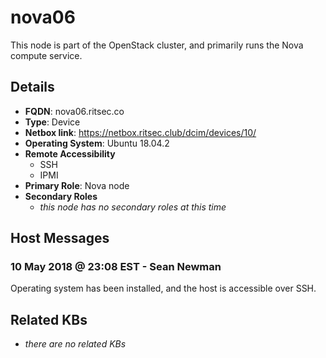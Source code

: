 # nova06

This node is part of the OpenStack cluster, and primarily runs the Nova compute
service.

## Details

- **FQDN**: nova06.ritsec.co
- **Type**: Device
- **Netbox link**: https://netbox.ritsec.club/dcim/devices/10/
- **Operating System**: Ubuntu 18.04.2
- **Remote Accessibility**
  - SSH
  - IPMI
- **Primary Role**: Nova node
- **Secondary Roles**
    - _this node has no secondary roles at this time_

## Host Messages

### 10 May 2018 @ 23:08 EST - Sean Newman

Operating system has been installed, and the host is accessible over SSH.

## Related KBs

- _there are no related KBs_